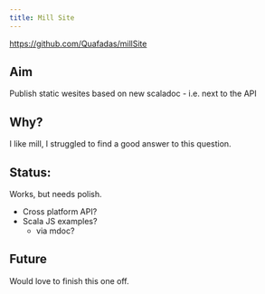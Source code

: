 ```yaml
---
title: Mill Site
---
```

https://github.com/Quafadas/millSite

## Aim
Publish static wesites based on new scaladoc - i.e. next to the API

## Why?
I like mill, I struggled to find a good answer to this question.

## Status:
Works, but needs polish.

- Cross platform API?
- Scala JS examples?
  - via mdoc?

## Future
Would love to finish this one off.
